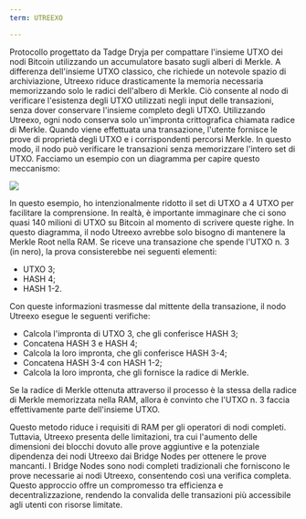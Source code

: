 ```yaml
---
term: UTREEXO

---
```

Protocollo progettato da Tadge Dryja per compattare l'insieme UTXO dei nodi Bitcoin utilizzando un accumulatore basato sugli alberi di Merkle. A differenza dell'insieme UTXO classico, che richiede un notevole spazio di archiviazione, Utreexo riduce drasticamente la memoria necessaria memorizzando solo le radici dell'albero di Merkle. Ciò consente al nodo di verificare l'esistenza degli UTXO utilizzati negli input delle transazioni, senza dover conservare l'insieme completo degli UTXO. Utilizzando Utreexo, ogni nodo conserva solo un'impronta crittografica chiamata radice di Merkle. Quando viene effettuata una transazione, l'utente fornisce le prove di proprietà degli UTXO e i corrispondenti percorsi Merkle. In questo modo, il nodo può verificare le transazioni senza memorizzare l'intero set di UTXO. Facciamo un esempio con un diagramma per capire questo meccanismo:

![](../../dictionnaire/assets/15.webp)

In questo esempio, ho intenzionalmente ridotto il set di UTXO a 4 UTXO per facilitare la comprensione. In realtà, è importante immaginare che ci sono quasi 140 milioni di UTXO su Bitcoin al momento di scrivere queste righe. In questo diagramma, il nodo Utreexo avrebbe solo bisogno di mantenere la Merkle Root nella RAM. Se riceve una transazione che spende l'UTXO n. 3 (in nero), la prova consisterebbe nei seguenti elementi:


- UTXO 3;
- HASH 4;
- HASH 1-2.

Con queste informazioni trasmesse dal mittente della transazione, il nodo Utreexo esegue le seguenti verifiche:


- Calcola l'impronta di UTXO 3, che gli conferisce HASH 3;
- Concatena HASH 3 e HASH 4;
- Calcola la loro impronta, che gli conferisce HASH 3-4;
- Concatena HASH 3-4 con HASH 1-2;
- Calcola la loro impronta, che gli fornisce la radice di Merkle.

Se la radice di Merkle ottenuta attraverso il processo è la stessa della radice di Merkle memorizzata nella RAM, allora è convinto che l'UTXO n. 3 faccia effettivamente parte dell'insieme UTXO.

Questo metodo riduce i requisiti di RAM per gli operatori di nodi completi. Tuttavia, Utreexo presenta delle limitazioni, tra cui l'aumento delle dimensioni dei blocchi dovuto alle prove aggiuntive e la potenziale dipendenza dei nodi Utreexo dai Bridge Nodes per ottenere le prove mancanti. I Bridge Nodes sono nodi completi tradizionali che forniscono le prove necessarie ai nodi Utreexo, consentendo così una verifica completa. Questo approccio offre un compromesso tra efficienza e decentralizzazione, rendendo la convalida delle transazioni più accessibile agli utenti con risorse limitate.